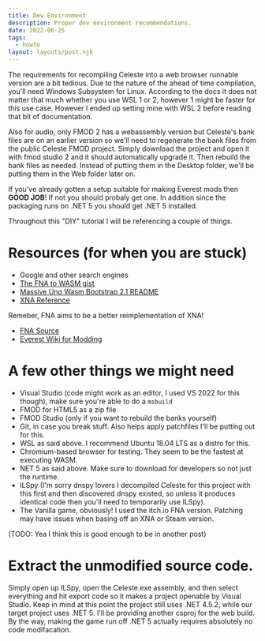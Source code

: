 ```yaml
---
title: Dev Environment
description: Proper dev environment recommendations.
date: 2022-06-25
tags:
  - howto
layout: layouts/post.njk
---
```


The requirements for recompiling Celeste into a web browser runnable version are a bit tedious. Due to the nature of the ahead of time compilation, you'll need Windows Subsystem for Linux. According to the docs it does not matter that much whether you use WSL 1 or 2, however 1 might be faster for this use case. However I ended up setting mine with WSL 2 before reading that bit of documentation. 

Also for audio, only FMOD 2 has a webassembly version but Celeste's bank files are on an earlier version so we'll need to regenerate the bank files from the public Celeste FMOD project.  Simply download the project and open it with fmod studio 2 and it should automatically upgrade it. Then rebuild the bank files as needed. Instead of putting them in the Desktop folder, we'll be putting them in the Web folder later on.

If you've already gotten a setup suitable for making Everest mods then **GOOD JOB**! If not you should probaly get one. In addition since the packaging runs on .NET 5 you should get .NET 5 installed. 

Throughout this "DIY" tutorial I will be referencing a couple of things. 

# Resources (for when you are stuck)
* Google and other search engines
* [The FNA to WASM gist](https://gist.github.com/TheSpydog/e94c8c23c01615a5a3b2cc1a0857415c)
* [Massive Uno Wasm Bootstrap 2.1 README](https://github.com/unoplatform/Uno.Wasm.Bootstrap/tree/2.1)
* [XNA Reference](https://docs.microsoft.com/en-us/previous-versions/windows/xna/bb196942(v=xnagamestudio.10))

Remeber, FNA aims to be a better reimplementation of XNA!
* [FNA Source](https://github.com/FNA-XNA/FNA)
* [Everest Wiki for Modding](https://github.com/EverestAPI/Resources/wiki)

# A few other things we might need
* Visual Studio (code might work as an editor, I used VS 2022 for this though), make sure you're able to do a `msbuild`
* FMOD for HTML5 as a zip file
* FMOD Studio (only if you want to rebuild the banks yourself)
* Git, in case you break stuff. Also helps apply patchfiles I'll be putting out for this. 
* WSL as said above. I recommend Ubuntu 18.04 LTS as a distro for this. 
* Chromium-based browser for testing. They seem to be the fastest at executing WASM.
* NET 5 as said above. Make sure to download for developers so not just the runtime. 
* ILSpy (I'm sorry dnspy lovers I decompiled Celeste for this project with this first and then discovered dnspy existed, so unless it produces identical code then you'll need to temporarily use ILSpy).
* The Vanilla game, obviously! I used the itch.io FNA version. Patching may have issues when basing off an XNA or Steam version. 

(TODO: Yea I think this is good enough to be in another post)
# Extract the unmodified source code.
Simply open up ILSpy, open the Celeste.exe assembly, and then select everything and hit export code so it makes a project openable by Visual Studio. Keep in mind at this point the project still uses .NET 4.5.2, while our target project uses .NET 5. I'll be providing another csproj for the web build. By the way, making the game run off .NET 5 actually requires absolutely no code modifacation. 